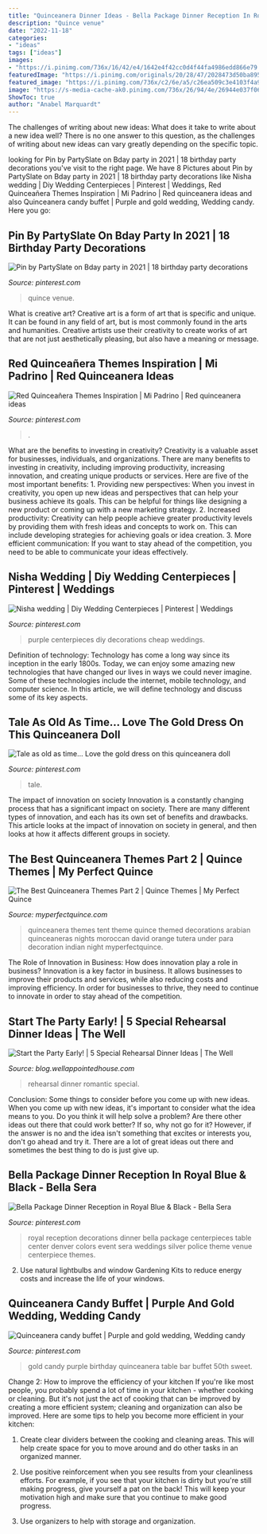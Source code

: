 ```yaml
---
title: "Quinceanera Dinner Ideas - Bella Package Dinner Reception In Royal Blue &amp; Black"
description: "Quince venue"
date: "2022-11-18"
categories:
- "ideas"
tags: ["ideas"]
images:
- "https://i.pinimg.com/736x/16/42/e4/1642e4f42cc0d4f44fa4986edd866e79.jpg"
featuredImage: "https://i.pinimg.com/originals/20/28/47/2028473d50ba895d9d0c9cc6207f6650.jpg"
featured_image: "https://i.pinimg.com/736x/c2/6e/a5/c26ea509c3e4103f4a9b9fdb660577fa--royal-blue-wedding-decorations-royal-blue-weddings.jpg"
image: "https://s-media-cache-ak0.pinimg.com/736x/26/94/4e/26944e037f06d899d5120be59139ab26--cheap-wedding-decorations-purple-wedding-centerpieces.jpg"
ShowToc: true
author: "Anabel Marquardt"
---
```



The challenges of writing about new ideas: What does it take to write about a new idea well?
There is no one answer to this question, as the challenges of writing about new ideas can vary greatly depending on the specific topic.

	

		
looking for Pin by PartySlate on Bday party in 2021 | 18 birthday party decorations you've visit to the right page. We have 8 Pictures about Pin by PartySlate on Bday party in 2021 | 18 birthday party decorations like Nisha wedding | Diy Wedding Centerpieces | Pinterest | Weddings, Red Quinceañera Themes Inspiration | Mi Padrino | Red quinceanera ideas and also Quinceanera candy buffet | Purple and gold wedding, Wedding candy. Here you go:
		
    
## Pin By PartySlate On Bday Party In 2021 | 18 Birthday Party Decorations

<img loading=lazy src="https://i.pinimg.com/736x/16/42/e4/1642e4f42cc0d4f44fa4986edd866e79.jpg" onerror="this.onerror=null;this.src='https://tse2.mm.bing.net/th?id=OIP.AGEK7LF8syRHX5_1vNEGHwHaLH&amp;pid=15.1';" alt="Pin by PartySlate on Bday party in 2021 | 18 birthday party decorations">

_Source: pinterest.com_

>quince venue. 

	

What is creative art?
Creative art is a form of art that is specific and unique. It can be found in any field of art, but is most commonly found in the arts and humanities. Creative artists use their creativity to create works of art that are not just aesthetically pleasing, but also have a meaning or message.

    
## Red Quinceañera Themes Inspiration | Mi Padrino | Red Quinceanera Ideas

<img loading=lazy src="https://i.pinimg.com/736x/95/1a/81/951a8145d7e98c67c86cd76f2b9ae124.jpg" onerror="this.onerror=null;this.src='https://tse4.mm.bing.net/th?id=OIP.J3k1MgHBImkC6TE3qghd5gHaHS&amp;pid=15.1';" alt="Red Quinceañera Themes Inspiration | Mi Padrino | Red quinceanera ideas">

_Source: pinterest.com_

>. 

	

What are the benefits to investing in creativity?
Creativity is a valuable asset for businesses, individuals, and organizations. There are many benefits to investing in creativity, including improving productivity, increasing innovation, and creating unique products or services. Here are five of the most important benefits: 1. Providing new perspectives: When you invest in creativity, you open up new ideas and perspectives that can help your business achieve its goals. This can be helpful for things like designing a new product or coming up with a new marketing strategy. 2. Increased productivity: Creativity can help people achieve greater productivity levels by providing them with fresh ideas and concepts to work on. This can include developing strategies for achieving goals or idea creation. 3. More efficient communication: If you want to stay ahead of the competition, you need to be able to communicate your ideas effectively.

    
## Nisha Wedding | Diy Wedding Centerpieces | Pinterest | Weddings

<img loading=lazy src="https://s-media-cache-ak0.pinimg.com/736x/26/94/4e/26944e037f06d899d5120be59139ab26--cheap-wedding-decorations-purple-wedding-centerpieces.jpg" onerror="this.onerror=null;this.src='https://tse3.mm.bing.net/th?id=OIP.b0f635I9R5z4Xvti37Z-xAHaNK&amp;pid=15.1';" alt="Nisha wedding | Diy Wedding Centerpieces | Pinterest | Weddings">

_Source: pinterest.com_

>purple centerpieces diy decorations cheap weddings. 

	

Definition of technology:
Technology has come a long way since its inception in the early 1800s. Today, we can enjoy some amazing new technologies that have changed our lives in ways we could never imagine. Some of these technologies include the internet, mobile technology, and computer science. In this article, we will define technology and discuss some of its key aspects.

    
## Tale As Old As Time... Love The Gold Dress On This Quinceanera Doll

<img loading=lazy src="https://i.pinimg.com/736x/7b/0d/46/7b0d461cb0d3061219d74ca602227f36.jpg" onerror="this.onerror=null;this.src='https://tse3.mm.bing.net/th?id=OIP.2w-5pNDcz0T7HgJVc_ILfQHaLH&amp;pid=15.1';" alt="Tale as old as time... Love the gold dress on this quinceanera doll">

_Source: pinterest.com_

>tale. 

	

The impact of innovation on society
Innovation is a constantly changing process that has a significant impact on society. There are many different types of innovation, and each has its own set of benefits and drawbacks. This article looks at the impact of innovation on society in general, and then looks at how it affects different groups in society.

    
## The Best Quinceanera Themes Part 2 | Quince Themes | My Perfect Quince

<img loading=lazy src="http://myperfectquince.com/wp-content/uploads/2013/03/ARNight19-1.jpg" onerror="this.onerror=null;this.src='https://tse3.mm.bing.net/th?id=OIP.31v27zvEqqaeL0pHUtflkQHaE7&amp;pid=15.1';" alt="The Best Quinceanera Themes Part 2 | Quince Themes | My Perfect Quince">

_Source: myperfectquince.com_

>quinceanera themes tent theme quince themed decorations arabian quinceaneras nights moroccan david orange tutera under para decoration indian night myperfectquince. 

	

The Role of Innovation in Business: How does innovation play a role in business?
Innovation is a key factor in business. It allows businesses to improve their products and services, while also reducing costs and improving efficiency. In order for businesses to thrive, they need to continue to innovate in order to stay ahead of the competition.

    
## Start The Party Early! | 5 Special Rehearsal Dinner Ideas | The Well

<img loading=lazy src="http://blog.wellappointedhouse.com/wp-content/uploads/romantic-rehearsal-dinner.jpg" onerror="this.onerror=null;this.src='https://tse3.mm.bing.net/th?id=OIP.84kbfhP9s_HH66P_r-1PJwHaLJ&amp;pid=15.1';" alt="Start the Party Early! | 5 Special Rehearsal Dinner Ideas | The Well">

_Source: blog.wellappointedhouse.com_

>rehearsal dinner romantic special. 

	

Conclusion: Some things to consider before you come up with new ideas.
When you come up with new ideas, it's important to consider what the idea means to you. Do you think it will help solve a problem? Are there other ideas out there that could work better? If so, why not go for it? However, if the answer is no and the idea isn't something that excites or interests you, don't go ahead and try it. There are a lot of great ideas out there and sometimes the best thing to do is just give up.

    
## Bella Package Dinner Reception In Royal Blue &amp; Black - Bella Sera

<img loading=lazy src="https://i.pinimg.com/736x/c2/6e/a5/c26ea509c3e4103f4a9b9fdb660577fa--royal-blue-wedding-decorations-royal-blue-weddings.jpg" onerror="this.onerror=null;this.src='https://tse3.mm.bing.net/th?id=OIP.lnzWx2uXdJI320pBfWZbhAAAAA&amp;pid=15.1';" alt="Bella Package Dinner Reception in Royal Blue &amp; Black - Bella Sera">

_Source: pinterest.com_

>royal reception decorations dinner bella package centerpieces table center denver colors event sera weddings silver police theme venue centerpiece themes. 

	

2. Use natural lightbulbs and window Gardening Kits to reduce energy costs and increase the life of your windows.

    
## Quinceanera Candy Buffet | Purple And Gold Wedding, Wedding Candy

<img loading=lazy src="https://i.pinimg.com/originals/20/28/47/2028473d50ba895d9d0c9cc6207f6650.jpg" onerror="this.onerror=null;this.src='https://tse3.mm.bing.net/th?id=OIP.Osf_0kb_S_S02oos-394CAAAAA&amp;pid=15.1';" alt="Quinceanera candy buffet | Purple and gold wedding, Wedding candy">

_Source: pinterest.com_

>gold candy purple birthday quinceanera table bar buffet 50th sweet. 

	

Change 2: How to improve the efficiency of your kitchen
If you're like most people, you probably spend a lot of time in your kitchen - whether cooking or cleaning. But it's not just the act of cooking that can be improved by creating a more efficient system; cleaning and organization can also be improved. Here are some tips to help you become more efficient in your kitchen:
1. Create clear dividers between the cooking and cleaning areas. This will help create space for you to move around and do other tasks in an organized manner.

2. Use positive reinforcement when you see results from your cleanliness efforts. For example, if you see that your kitchen is dirty but you're still making progress, give yourself a pat on the back! This will keep your motivation high and make sure that you continue to make good progress.

3. Use organizers to help with storage and organization.

